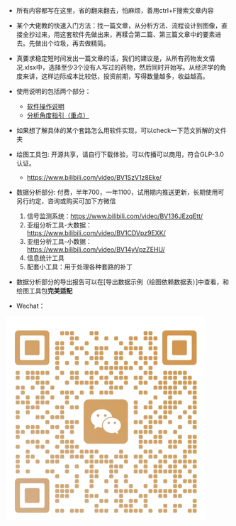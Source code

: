 - 所有内容都写在这里，省的翻来翻去，怕麻烦，善用ctrl+F搜索文章内容

- 某个大佬教的快速入门方法：找一篇文章，从分析方法、流程设计到图像，直接全抄过来，用这套软件先做出来，再糅合第二篇、第三篇文章中的要素进去。先做出个垃圾，再去做精简。
- 真要求稳定短时间发出一篇文章的话，我们的建议是，从所有药物发文情况.xlsx中，选择至少3个没有人写过的药物，然后同时开始写。从经济学的角度来讲，这样边际成本比较低，投资前期，写得数量越多，收益越高。

- 使用说明的包括两个部分：
    - [软件操作说明](./软件操作说明.md)
    - [分析角度指引（重点）](./分析角度指引.md)

- 如果想了解具体的某个套路怎么用软件实现，可以check一下范文拆解的文件夹

- 绘图工具包: 开源共享，请自行下载体验，可以传播可以商用，符合GLP-3.0认证。
    - https://www.bilibili.com/video/BV1SzV1z8Eke/

- 数据分析部分: 付费，半年700，一年1100，试用期内推送更新，长期使用可另行约定，咨询或购买可加下方微信
    1. 信号监测系统：https://www.bilibili.com/video/BV136JEzqEtt/
    2. 亚组分析工具-大数据：https://www.bilibili.com/video/BV1CDVpz9EXK/
    3. 亚组分析工具-小数据：https://www.bilibili.com/video/BV14yVpzZEHU/
    4. 信息统计工具
    5. 配套小工具：用于处理各种套路的补丁

- 数据分析部分的导出报告可以在[导出数据示例（绘图依赖数据表）]中查看，和绘图工具包**完美适配**




- Wechat：  

<img src="./pic/d8b0ea066a3ff08e58a156ec0d79142.jpg" alt="wechat" width="450">  